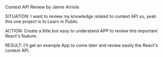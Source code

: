 Context API Review by Jaime Arriola

SITUATION: I want to review my knowledge related to context API so, yeah this one project is to Learn in Public.

ACTION: Create a little but easy to understand APP to review this important React's feature.

RESULT: I'll get an example App to come later and review easily the React's context API.
